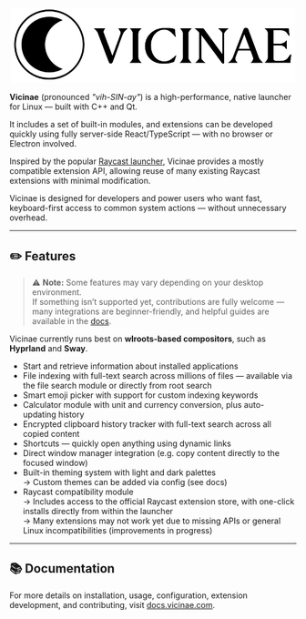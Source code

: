 <p align="center">
  <img
    width="500"
    src=".github/assets/vicinae-banner.png"
    alt="Vicinae text logo"
  />
</p>

**Vicinae** (pronounced _"vih-SIN-ay"_) is a high-performance, native launcher for Linux — built with C++ and Qt.

It includes a set of built-in modules, and extensions can be developed quickly using fully server-side React/TypeScript — with no browser or Electron involved.

Inspired by the popular [Raycast launcher](https://www.raycast.com/), Vicinae provides a mostly compatible extension API, allowing reuse of many existing Raycast extensions with minimal modification.

Vicinae is designed for developers and power users who want fast, keyboard-first access to common system actions — without unnecessary overhead.

---

## ✏️ Features

> ⚠️ **Note:** Some features may vary depending on your desktop environment.  
> If something isn’t supported yet, contributions are fully welcome — many integrations are beginner-friendly, and helpful guides are available in the [docs](https://docs.vicinae.com).

Vicinae currently runs best on **wlroots-based compositors**, such as **Hyprland** and **Sway**.

- Start and retrieve information about installed applications
- File indexing with full-text search across millions of files — available via the file search module or directly from root search
- Smart emoji picker with support for custom indexing keywords
- Calculator module with unit and currency conversion, plus auto-updating history
- Encrypted clipboard history tracker with full-text search across all copied content
- Shortcuts — quickly open anything using dynamic links
- Direct window manager integration (e.g. copy content directly to the focused window)
- Built-in theming system with light and dark palettes  
  → Custom themes can be added via config (see docs)
- Raycast compatibility module  
  → Includes access to the official Raycast extension store, with one-click installs directly from within the launcher  
  → Many extensions may not work yet due to missing APIs or general Linux incompatibilities (improvements in progress)

---

## 📚 Documentation

For more details on installation, usage, configuration, extension development, and contributing, visit [docs.vicinae.com](https://docs.vicinae.com).
